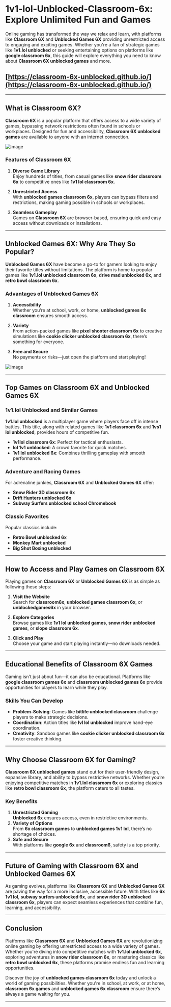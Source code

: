 # **1v1-lol-Unblocked-Classroom-6x: Explore Unlimited Fun and Games**  

Online gaming has transformed the way we relax and learn, with platforms like **Classroom 6X** and **Unblocked Games 6X** providing unrestricted access to engaging and exciting games. Whether you're a fan of strategic games like **1v1.lol unblocked** or seeking entertaining options on platforms like **google classroom 6x**, this guide will explore everything you need to know about **Classroom 6X unblocked games** and more.  

## [https://classroom-6x-unblocked.github.io/](https://classroom-6x-unblocked.github.io/)

---

## **What is Classroom 6X?**  

**Classroom 6X** is a popular platform that offers access to a wide variety of games, bypassing network restrictions often found in schools or workplaces. Designed for fun and accessibility, **Classroom 6X unblocked games** are available to anyone with an internet connection.  

![image](https://github.com/user-attachments/assets/e606813b-223f-4040-99d2-e3fa5d5ab6cf)


### **Features of Classroom 6X**  

1. **Diverse Game Library**  
   Enjoy hundreds of titles, from casual games like **snow rider classroom 6x** to competitive ones like **1v1 lol classroom 6x**.  

2. **Unrestricted Access**  
   With **unblocked games classroom 6x**, players can bypass filters and restrictions, making gaming possible in schools or workplaces.  

3. **Seamless Gameplay**  
   Games on **Classroom 6X** are browser-based, ensuring quick and easy access without downloads or installations.  

---

## **Unblocked Games 6X: Why Are They So Popular?**  

**Unblocked Games 6X** have become a go-to for gamers looking to enjoy their favorite titles without limitations. The platform is home to popular games like **1v1.lol unblocked classroom 6x**, **drive mad unblocked 6x**, and **retro bowl classroom 6x**.  

### **Advantages of Unblocked Games 6X**  

1. **Accessibility**  
   Whether you’re at school, work, or home, **unblocked games 6x classroom** ensures smooth access.  

2. **Variety**  
   From action-packed games like **pixel shooter classroom 6x** to creative simulations like **cookie clicker unblocked classroom 6x**, there’s something for everyone.  

3. **Free and Secure**  
   No payments or risks—just open the platform and start playing!

![image](https://github.com/user-attachments/assets/11ed8fe9-faa1-4e90-88f6-f56d99028a15)


---

## **Top Games on Classroom 6X and Unblocked Games 6X**  

### **1v1.lol Unblocked and Similar Games**  
**1v1.lol unblocked** is a multiplayer game where players face off in intense battles. This title, along with related games like **1v1 classroom 6x** and **1vs1 lol unblocked**, provides hours of competitive fun.  

- **1v1lol classroom 6x**: Perfect for tactical enthusiasts.  
- **lol 1v1 unblocked**: A crowd favorite for quick matches.  
- **1v1 lol unblocked 6x**: Combines thrilling gameplay with smooth performance.  

### **Adventure and Racing Games**  
For adrenaline junkies, **Classroom 6X** and **Unblocked Games 6X** offer:  

- **Snow Rider 3D classroom 6x**  
- **Drift Hunters unblocked 6x**  
- **Subway Surfers unblocked school Chromebook**  

### **Classic Favorites**  
Popular classics include:  

- **Retro Bowl unblocked 6x**  
- **Monkey Mart unblocked**  
- **Big Shot Boxing unblocked**  

---

## **How to Access and Play Games on Classroom 6X**  

Playing games on **Classroom 6X** or **Unblocked Games 6X** is as simple as following these steps:  

1. **Visit the Website**  
   Search for **classroom6x**, **unblocked games classroom 6x**, or **unblockedgames6x** in your browser.  

2. **Explore Categories**  
   Browse games like **1v1 lol unblocked games**, **snow rider unblocked games**, or **slope classroom 6x**.  

3. **Click and Play**  
   Choose your game and start playing instantly—no downloads needed.  

---

## **Educational Benefits of Classroom 6X Games**  

Gaming isn’t just about fun—it can also be educational. Platforms like **google classroom games 6x** and **classroom unblocked games 6x** provide opportunities for players to learn while they play.  

### **Skills You Can Develop**  
- **Problem-Solving**: Games like **bitlife unblocked classroom** challenge players to make strategic decisions.  
- **Coordination**: Action titles like **lvl lol unblocked** improve hand-eye coordination.  
- **Creativity**: Sandbox games like **cookie clicker unblocked classroom 6x** foster creative thinking.  

---

## **Why Choose Classroom 6X for Gaming?**  

**Classroom 6X unblocked games** stand out for their user-friendly design, expansive library, and ability to bypass restrictive networks. Whether you’re enjoying competitive matches in **1v1.lol classroom 6x** or exploring classics like **retro bowl classroom 6x**, the platform caters to all tastes.  

### **Key Benefits**  
1. **Unrestricted Gaming**  
   **Unblocked 6x** ensures access, even in restrictive environments.  
2. **Variety of Options**  
   From **6x classroom games** to **unblocked games 1v1 lol**, there’s no shortage of choices.  
3. **Safe and Secure**  
   With platforms like **google 6x** and **classroom6**, safety is a top priority.  

---

## **Future of Gaming with Classroom 6X and Unblocked Games 6X**  

As gaming evolves, platforms like **Classroom 6X** and **Unblocked Games 6X** are paving the way for a more inclusive, accessible future. With titles like **6x 1v1 lol**, **subway surfers unblocked 6x**, and **snow rider 3D unblocked classroom 6x**, players can expect seamless experiences that combine fun, learning, and accessibility.  

---

## **Conclusion**  

Platforms like **Classroom 6X** and **Unblocked Games 6X** are revolutionizing online gaming by offering unrestricted access to a wide variety of games. Whether you're diving into competitive matches with **1v1.lol unblocked 6x**, exploring adventures in **snow rider classroom 6x**, or mastering classics like **retro bowl unblocked 6x**, these platforms promise endless fun and learning opportunities.  

Discover the joy of **unblocked games classroom 6x** today and unlock a world of gaming possibilities. Whether you're in school, at work, or at home, **classroom 6x games** and **unblocked games 6x classroom** ensure there’s always a game waiting for you.  

---  
